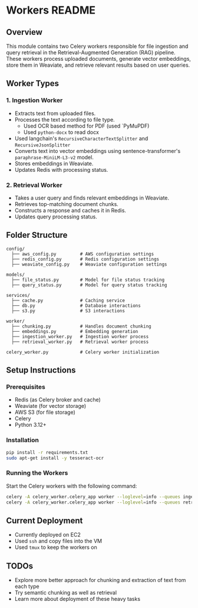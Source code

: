 # Workers README

## Overview

This module contains two Celery workers responsible for file ingestion and query retrieval in the Retrieval-Augmented Generation (RAG) pipeline. These workers process uploaded documents, generate vector embeddings, store them in Weaviate, and retrieve relevant results based on user queries.

## Worker Types

### 1. **Ingestion Worker**

- Extracts text from uploaded files.
- Processes the text according to file type.
  - Used OCR based method for PDF (used `PyMuPDF)
  - Used `python-docx` to read docx
- Used langchain's `RecursiveCharacterTextSplitter` and `RecursiveJsonSplitter`
- Converts text into vector embeddings using sentence-transformer's `paraphrase-MiniLM-L3-v2` model.
- Stores embeddings in Weaviate.
- Updates Redis with processing status.

### 2. **Retrieval Worker**

- Takes a user query and finds relevant embeddings in Weaviate.
- Retrieves top-matching document chunks.
- Constructs a response and caches it in Redis.
- Updates query processing status.

## Folder Structure

```
config/
  ├── aws_config.py         # AWS configuration settings
  ├── redis_config.py       # Redis configuration settings
  ├── weaviate_config.py    # Weaviate configuration settings

models/
  ├── file_status.py        # Model for file status tracking
  ├── query_status.py       # Model for query status tracking

services/
  ├── cache.py              # Caching service
  ├── db.py                 # Database interactions
  ├── s3.py                 # S3 interactions

worker/
  ├── chunking.py           # Handles document chunking
  ├── embeddings.py         # Embedding generation
  ├── ingestion_worker.py   # Ingestion worker process
  ├── retrieval_worker.py   # Retrieval worker process

celery_worker.py            # Celery worker initialization
```

## Setup Instructions

### Prerequisites

- Redis (as Celery broker and cache)
- Weaviate (for vector storage)
- AWS S3 (for file storage)
- Celery
- Python 3.12+

### Installation

```bash
pip install -r requirements.txt
sudo apt-get install -y tesseract-ocr
```

### Running the Workers

Start the Celery workers with the following command:

```bash
celery -A celery_worker.celery_app worker --loglevel=info --queues ingestion_worker & \
celery -A celery_worker.celery_app worker --loglevel=info --queues retrieval_worker
```

## Current Deployment

- Currently deployed on EC2
- Used `ssh` and copy files into the VM
- Used `tmux` to keep the workers on

## TODOs

- Explore more better approach for chunking and extraction of text from each type
- Try semantic chunking as well as retrieval
- Learn more about deployment of these heavy tasks
